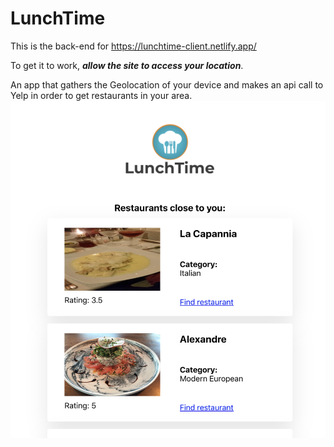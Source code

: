 # LunchTime

This is the back-end for https://lunchtime-client.netlify.app/

To get it to work, ***allow the site to access your location***.

An app that gathers the Geolocation of your device and makes an api call to Yelp in order to get restaurants in your area.
![image](lunchtime_demo.png)
